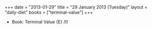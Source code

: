 +++
date = "2013-01-29"
title = "29 January 2013 (Tuesday)"
layout = "daily-diet"
books = ["terminal-value"]
+++


* Book: Terminal Value {E} /f/
